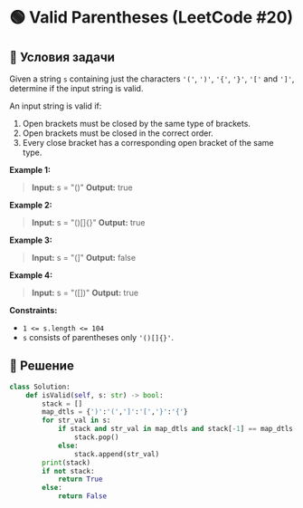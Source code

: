 # 🟢 Valid Parentheses (LeetCode #20)

## 📌 Условия задачи

Given a string `s` containing just the characters `'('`, `')'`, `'{'`, `'}'`, `'['` and `']'`, determine if the input string is valid.

An input string is valid if:

1. Open brackets must be closed by the same type of brackets.
2. Open brackets must be closed in the correct order.
3. Every close bracket has a corresponding open bracket of the same type.
 

**Example 1:**

> **Input:** s = "()"
> **Output:** true

**Example 2:**

> **Input:** s = "()[]{}"
> **Output:** true

**Example 3:**

> **Input:** s = "(]"
> **Output:** false

**Example 4:**

> **Input:** s = "([])"
> **Output:** true

 

**Constraints:**

- `1 <= s.length <= 104`
- `s` consists of parentheses only `'()[]{}'`.

## 🚀 Решение

```python
class Solution:
    def isValid(self, s: str) -> bool:
        stack = []
        map_dtls = {')':'(',']':'[','}':'{'}
        for str_val in s:
            if stack and str_val in map_dtls and stack[-1] == map_dtls[str_val]:
                stack.pop()
            else:
                stack.append(str_val)
        print(stack)
        if not stack:
            return True
        else:
            return False
```